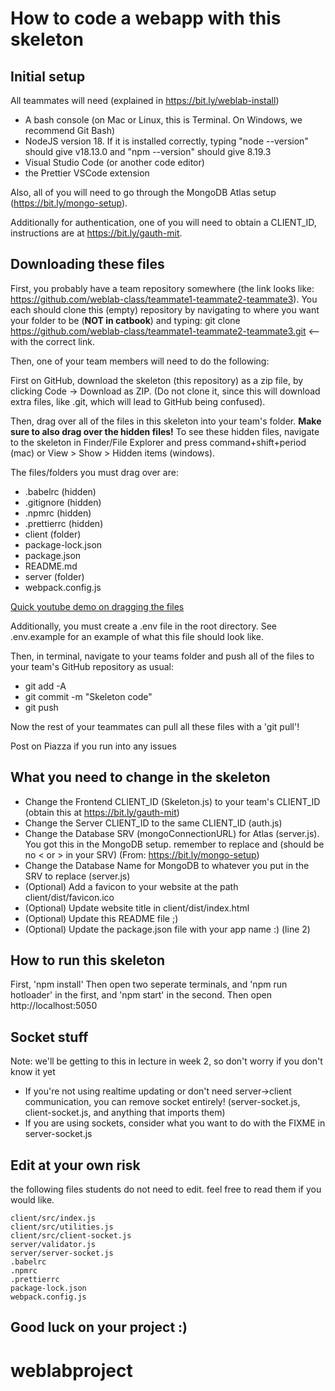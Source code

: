 # How to code a webapp with this skeleton

## Initial setup

All teammates will need (explained in https://bit.ly/weblab-install)

- A bash console (on Mac or Linux, this is Terminal. On Windows, we recommend Git Bash)
- NodeJS version 18. If it is installed correctly, typing "node --version" should give v18.13.0 and "npm --version" should give 8.19.3
- Visual Studio Code (or another code editor)
- the Prettier VSCode extension

Also, all of you will need to go through the MongoDB Atlas setup (https://bit.ly/mongo-setup).

Additionally for authentication, one of you will need to obtain a CLIENT_ID, instructions are at https://bit.ly/gauth-mit.

## Downloading these files

First, you probably have a team repository somewhere (the link looks like: https://github.com/weblab-class/teammate1-teammate2-teammate3). You each should clone this (empty) repository by navigating to where you want your folder to be (**NOT in catbook**) and typing: git clone https://github.com/weblab-class/teammate1-teammate2-teammate3.git <-- with the correct link.

Then, one of your team members will need to do the following:

First on GitHub, download the skeleton (this repository) as a zip file, by clicking Code -> Download as ZIP. (Do not clone it, since this will download extra files, like .git, which will lead to GitHub being confused).

Then, drag over all of the files in this skeleton into your team's folder. **Make sure to also drag over the hidden files!** To see these hidden files, navigate to the skeleton in Finder/File Explorer and press command+shift+period (mac) or View > Show > Hidden items (windows).

The files/folders you must drag over are:

- .babelrc (hidden)
- .gitignore (hidden)
- .npmrc (hidden)
- .prettierrc (hidden)
- client (folder)
- package-lock.json
- package.json
- README.md
- server (folder)
- webpack.config.js

[Quick youtube demo on dragging the files](https://www.youtube.com/watch?v=7Q_xxowPW1c)

Additionally, you must create a .env file in the root directory. See .env.example for an example of what this file should look like.

Then, in terminal, navigate to your teams folder and push all of the files to your team's GitHub repository as usual:

- git add -A
- git commit -m "Skeleton code"
- git push

Now the rest of your teammates can pull all these files with a 'git pull'!

Post on Piazza if you run into any issues

## What you need to change in the skeleton

- Change the Frontend CLIENT_ID (Skeleton.js) to your team's CLIENT_ID (obtain this at https://bit.ly/gauth-mit)
- Change the Server CLIENT_ID to the same CLIENT_ID (auth.js)
- Change the Database SRV (mongoConnectionURL) for Atlas (server.js). You got this in the MongoDB setup. remember to replace <password> and <dbname> (should be no < or > in your SRV) (From: https://bit.ly/mongo-setup)
- Change the Database Name for MongoDB to whatever you put in the SRV to replace <dbname> (server.js)
- (Optional) Add a favicon to your website at the path client/dist/favicon.ico
- (Optional) Update website title in client/dist/index.html
- (Optional) Update this README file ;)
- (Optional) Update the package.json file with your app name :) (line 2)

## How to run this skeleton

First, 'npm install'
Then open two seperate terminals, and 'npm run hotloader' in the first, and 'npm start' in the second.
Then open http://localhost:5050

<!-- ## How to go from this skeleton to your actual app

Check out this [How to Get Started Guide](http://weblab.is/get-started) -->

## Socket stuff

Note: we'll be getting to this in lecture in week 2, so don't worry if you don't know it yet

- If you're not using realtime updating or don't need server->client communication, you can remove socket entirely! (server-socket.js, client-socket.js, and anything that imports them)
- If you are using sockets, consider what you want to do with the FIXME in server-socket.js

## Edit at your own risk

the following files students do not need to edit. feel free to read them if you would like.

```
client/src/index.js
client/src/utilities.js
client/src/client-socket.js
server/validator.js
server/server-socket.js
.babelrc
.npmrc
.prettierrc
package-lock.json
webpack.config.js
```

## Good luck on your project :)
# weblabproject
